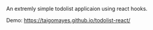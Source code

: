 An extremly simple todolist applicaion using react hooks.

Demo: https://taigomayes.github.io/todolist-react/